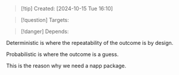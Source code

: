 
>[!tip] Created: [2024-10-15 Tue 16:10]

>[!question] Targets: 

>[!danger] Depends: 

Deterministic is where the repeatability of the outcome is by design.

Probabilistic is where the outcome is a guess.

This is the reason why we need a napp package.